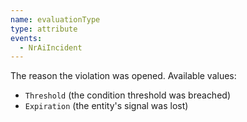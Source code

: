 ```yaml
---
name: evaluationType
type: attribute
events:
  - NrAiIncident
---
```


The reason the violation was opened. Available values: 

* `Threshold` (the condition threshold was breached)
* `Expiration` (the entity's signal was lost)